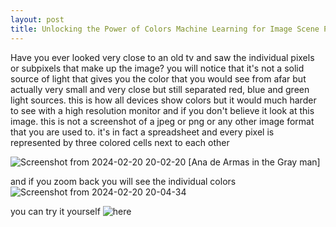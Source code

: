 ```yaml
---
layout: post
title: Unlocking the Power of Colors Machine Learning for Image Scene Palettes
---
```

Have you ever looked very close to an old tv and saw the individual pixels or subpixels that make up the image? you will notice that it's  not a solid source of light that gives you the color that you would see from afar but actually very small and very close but still separated red, blue and green light sources.
this is how all devices show colors but it would much harder to see with a high resolution monitor and if you don't believe it look at this image. this is not a screenshot of a jpeg or png or any other image format that you are used to. it's in fact a spreadsheet and every pixel is represented by three colored cells next to each other

![Screenshot from 2024-02-20 20-02-20](https://github.com/mgama1/mgama1.github.io/assets/40968723/ca93de69-7b67-48f4-a414-54f10e2e3c3c)
[Ana de Armas in the Gray man]

and if you zoom back you will see the individual colors
![Screenshot from 2024-02-20 20-04-34](https://github.com/mgama1/mgama1.github.io/assets/40968723/ca3e116e-8679-49fe-a9ce-ce5e027721b5)

you can try it yourself ![here](http://github.andrewt.net/mosaic/)
